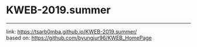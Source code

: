 # KWEB-2019.summer
------
link: https://tsarb0mba.github.io/KWEB-2019.summer/<br>
based on: https://github.com/byungjur96/KWEB_HomePage
